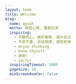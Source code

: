 ```yaml
---
layout: home
title: Welcome
blog:
  name: qyuzh
  motto: 收拾心情, 重新出发
  inspiring:
    - 平静内心, 做好事情, 提升自己
    - 不悲不喜, 总结规律, 感受规律
    - enjoy thinking
    - know thyself
    - 谢谢!
    - sorry!
  inspiringTimeout: 5000
  pageSize: 10
  minScreenAvatar: false
---
```

